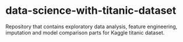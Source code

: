 # data-science-with-titanic-dataset
Repository that contains exploratory data analysis, feature engineering, imputation and model comparison parts for Kaggle titanic dataset.
